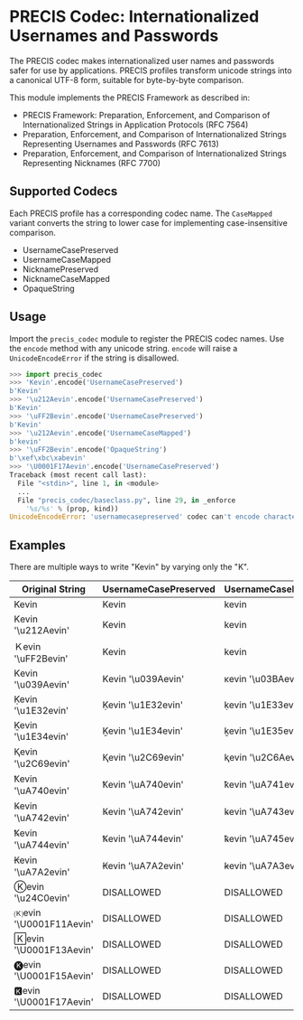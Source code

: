 # PRECIS Codec: Internationalized Usernames and Passwords

The PRECIS codec makes internationalized user names and passwords safer for use by applications. 
PRECIS profiles transform unicode strings into a canonical UTF-8 form, suitable for byte-by-byte comparison.

This module implements the PRECIS Framework as described in:

- PRECIS Framework: Preparation, Enforcement, and Comparison of Internationalized Strings in Application Protocols (RFC 7564)
- Preparation, Enforcement, and Comparison of Internationalized Strings Representing Usernames and Passwords (RFC 7613)
- Preparation, Enforcement, and Comparison of Internationalized Strings Representing Nicknames (RFC 7700)

## Supported Codecs

Each PRECIS profile has a corresponding codec name. The `CaseMapped` variant converts the string to lower case for implementing case-insensitive comparison.

- UsernameCasePreserved
- UsernameCaseMapped
- NicknamePreserved
- NicknameCaseMapped
- OpaqueString

## Usage

Import the `precis_codec` module to register the PRECIS codec names. Use the `encode` method with any unicode string. `encode` will raise a `UnicodeEncodeError` if the string is disallowed.

```python
>>> import precis_codec
>>> 'Kevin'.encode('UsernameCasePreserved')
b'Kevin'
>>> '\u212Aevin'.encode('UsernameCasePreserved')
b'Kevin'
>>> '\uFF2Bevin'.encode('UsernameCasePreserved')
b'Kevin'
>>> '\u212Aevin'.encode('UsernameCaseMapped')
b'kevin'
>>> '\uFF2Bevin'.encode('OpaqueString')
b'\xef\xbc\xabevin'
>>> '\U0001F17Aevin'.encode('UsernameCasePreserved')
Traceback (most recent call last):
  File "<stdin>", line 1, in <module>
  ...
  File "precis_codec/baseclass.py", line 29, in _enforce
    '%s/%s' % (prop, kind))
UnicodeEncodeError: 'usernamecasepreserved' codec can't encode character 'U0001f17a' in position 0: FREE_PVAL/symbols
```

## Examples

There are multiple ways to write "Kevin" by varying only the "K".

Original String|UsernameCasePreserved|UsernameCaseMapped|NicknameCaseMapped
---------------|-----------------|------------------|------------------
Kevin | Kevin | kevin | kevin
&#x212A;evin '\u212Aevin' | Kevin | kevin | kevin
&#xFF2B;evin '\uFF2Bevin' | Kevin | kevin | kevin
&#x039A;evin '\u039Aevin' | &#x039A;evin '\u039Aevin' | &#x03BA;evin '\u03BAevin' | &#x03BA;evin '\u03BAevin'
&#x1e32;evin '\u1E32evin' | &#x1e32;evin '\u1E32evin' | &#x1E33;evin '\u1E33evin' | &#x1E33;evin '\u1E33evin'
&#x1E34;evin '\u1E34evin' | &#x1E34;evin '\u1E34evin' | &#x1E35;evin '\u1E35evin' | &#x1E35;evin '\u1E35evin'
&#x2c69;evin '\u2C69evin' | &#x2c69;evin '\u2C69evin' | &#x2C6A;evin '\u2C6Aevin' | &#x2C6A;evin '\u2C6Aevin'
&#xA740;evin '\uA740evin' | &#xA740;evin '\uA740evin' | &#xA741;evin '\uA741evin' | &#xA741;evin '\uA741evin'
&#xA742;evin '\uA742evin' | &#xA742;evin '\uA742evin' | &#xA743;evin '\uA743evin' | &#xA743;evin '\uA743evin'
&#xA744;evin '\uA744evin' | &#xA744;evin '\uA744evin' | &#xA745;evin '\uA745evin' | &#xA745;evin '\uA745evin'
&#xA7A2;evin '\uA7A2evin' | &#xA7A2;evin '\uA7A2evin' | &#xA7A3;evin '\uA7A3evin' | &#xA7A3;evin '\uA7A3evin'
&#x24C0;evin '\u24C0evin'  | DISALLOWED | DISALLOWED | kevin
&#x1F11A;evin '\U0001F11Aevin' | DISALLOWED | DISALLOWED | (K)evin
&#x1F13A;evin '\U0001F13Aevin' | DISALLOWED | DISALLOWED | Kevin
&#x1F15A;evin '\U0001F15Aevin' | DISALLOWED | DISALLOWED | &#x1F15A;evin '\U0001F15Aevin'
&#x1F17A;evin '\U0001F17Aevin' | DISALLOWED | DISALLOWED | &#x1F17A;evin '\U0001F17Aevin'
